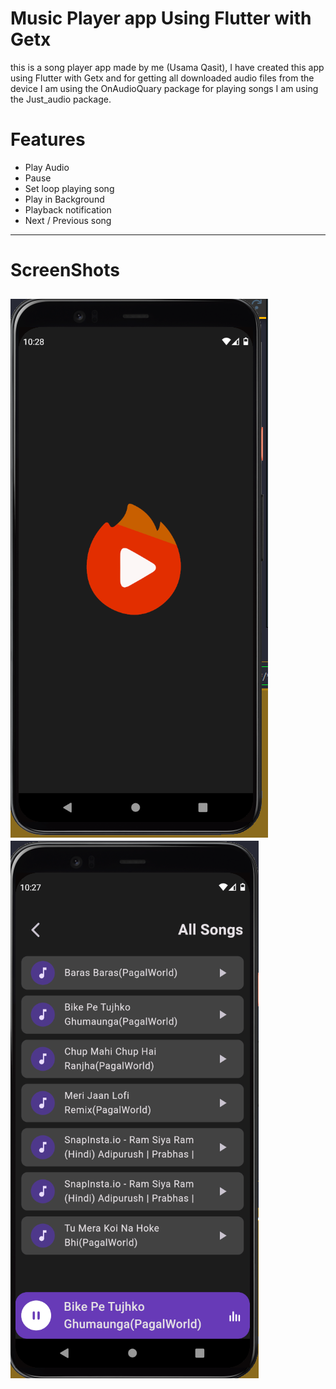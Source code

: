 # Music Player app Using Flutter with Getx

this is a song player app made by me (Usama Qasit), I have created this app using Flutter with Getx and for getting all downloaded audio files from the device I am using the OnAudioQuary package for playing songs I am using the Just_audio package.


# Features 
* Play Audio
* Pause
* Set loop playing song
* Play in Background
* Playback notification
* Next / Previous song
---

# ScreenShots 
![splace screen](https://raw.githubusercontent.com/MrNitishroy/Music-Player-Flutter-with-Getx/main/screenshots/splace%20screen.png)
![All Song screen ](https://github.com/MrNitishroy/Music-Player-Flutter-with-Getx/blob/main/screenshots/song%20page.png?raw=true)
---
